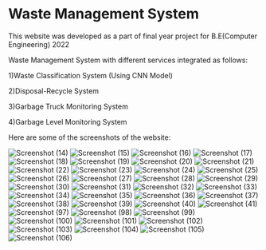 # Waste Management System

This website was developed as a part of final year project for B.E(Computer Engineering) 2022

Waste Management System with different services integrated as follows:

1)Waste Classification System (Using CNN Model)

2)Disposal-Recycle System

3)Garbage Truck Monitoring System

4)Garbage Level Monitoring System

Here are some of the screenshots of the website:

![Screenshot (14)](https://user-images.githubusercontent.com/60510325/159985771-584b8562-f2bb-45fa-995c-a63bf99d0083.png)
![Screenshot (15)](https://user-images.githubusercontent.com/60510325/159985788-00812bd8-2813-4070-aa0c-a821d92ab387.png)
![Screenshot (16)](https://user-images.githubusercontent.com/60510325/159985794-05274535-cf78-4ef2-8a72-49643289fbe7.png)
![Screenshot (17)](https://user-images.githubusercontent.com/60510325/159985803-a4bb3b8e-8d41-4838-80b2-51dac787c537.png)
![Screenshot (18)](https://user-images.githubusercontent.com/60510325/159985812-3a4ebf4d-235d-4c99-b76f-81de904fdf1f.png)
![Screenshot (19)](https://user-images.githubusercontent.com/60510325/159985828-e4f8884b-ea9c-435b-b8ec-ac3f3fad6d30.png)
![Screenshot (20)](https://user-images.githubusercontent.com/60510325/159985830-4a703ea9-7386-443f-aa1a-8f63d70531f8.png)
![Screenshot (21)](https://user-images.githubusercontent.com/60510325/159985842-69659ad4-ad3b-45c4-976f-d08434422329.png)
![Screenshot (22)](https://user-images.githubusercontent.com/60510325/159985846-4fee4e44-ae52-4ab6-acb0-79ce6d66b34f.png)
![Screenshot (23)](https://user-images.githubusercontent.com/60510325/159985856-b13f54c0-373b-425f-8f9a-44e4438044df.png)
![Screenshot (24)](https://user-images.githubusercontent.com/60510325/159985865-5994b0f5-793c-4928-9a53-99d93cca2010.png)
![Screenshot (25)](https://user-images.githubusercontent.com/60510325/159985871-f0ffb0ca-5b40-4cbe-be34-95c49ed92f5a.png)
![Screenshot (26)](https://user-images.githubusercontent.com/60510325/159985874-0f7e8f46-16f6-4b99-bc90-f2479e84e02f.png)
![Screenshot (27)](https://user-images.githubusercontent.com/60510325/159985876-3bfc43b4-20c3-4c88-aee9-687b1780f404.png)
![Screenshot (28)](https://user-images.githubusercontent.com/60510325/159985878-684072a6-7f04-402f-8573-75723dd4bdad.png)
![Screenshot (29)](https://user-images.githubusercontent.com/60510325/159985882-22860df0-ebe6-46a9-8cb4-55dc3310fe78.png)
![Screenshot (30)](https://user-images.githubusercontent.com/60510325/159985895-8e756d81-96b5-447d-b7e7-ed194efc303b.png)
![Screenshot (31)](https://user-images.githubusercontent.com/60510325/159985899-ed2244a1-d450-412f-9003-d43f3756815e.png)
![Screenshot (32)](https://user-images.githubusercontent.com/60510325/159985915-0dc65c72-7827-4502-bf51-1bb87effcc7a.png)
![Screenshot (33)](https://user-images.githubusercontent.com/60510325/159985924-94d1a55d-7b80-4dc8-8550-61554ea14b68.png)
![Screenshot (34)](https://user-images.githubusercontent.com/60510325/159985941-c916a6a9-d151-4e98-9750-1016dee87b58.png)
![Screenshot (35)](https://user-images.githubusercontent.com/60510325/159985950-d703920e-ac6a-49db-901c-ccc3af948c8b.png)
![Screenshot (36)](https://user-images.githubusercontent.com/60510325/159985957-2d4616d9-dcf5-4154-94c4-00b5b429fcf1.png)
![Screenshot (37)](https://user-images.githubusercontent.com/60510325/159985960-9317529f-176b-4c77-b804-08a2df1fa765.png)
![Screenshot (38)](https://user-images.githubusercontent.com/60510325/159985966-44394024-1f1b-4f22-9f28-664cc2d32940.png)
![Screenshot (39)](https://user-images.githubusercontent.com/60510325/159985971-ae6c32d8-a2da-454d-8262-7af889e6ac4a.png)
![Screenshot (40)](https://user-images.githubusercontent.com/60510325/159985980-a964563a-3a49-4cc1-86ee-1e77a35214f6.png)
![Screenshot (41)](https://user-images.githubusercontent.com/60510325/159985986-b631666e-90a5-4b28-b6dc-af7c697ee0b6.png)
![Screenshot (97)](https://user-images.githubusercontent.com/60510325/159987682-e97e3f9d-5312-43c9-ade4-094296bb37f0.png)
![Screenshot (98)](https://user-images.githubusercontent.com/60510325/159987689-6e65653c-842c-41b8-85e6-3c4c7c1d5fdd.png)
![Screenshot (99)](https://user-images.githubusercontent.com/60510325/159987695-ef07a566-7379-4e31-8360-ecaba73eed3d.png)
![Screenshot (100)](https://user-images.githubusercontent.com/60510325/159987701-ea6eb505-465e-4139-8fb8-d0af05c53f6c.png)
![Screenshot (101)](https://user-images.githubusercontent.com/60510325/159987706-589b6308-aeea-414d-a0d2-1c21e95c58d1.png)
![Screenshot (102)](https://user-images.githubusercontent.com/60510325/159987714-c6ba09a5-b02e-437f-ae8b-4e0f2c54eaa6.png)
![Screenshot (103)](https://user-images.githubusercontent.com/60510325/159987720-c864bc3c-c7d1-4355-baf5-e4f013b65aac.png)
![Screenshot (104)](https://user-images.githubusercontent.com/60510325/159987727-3a09be7c-569f-4429-a83b-3cb891b2eaaf.png)
![Screenshot (105)](https://user-images.githubusercontent.com/60510325/159987730-6df233d6-94de-4976-9008-85bd1abeda6e.png)
![Screenshot (106)](https://user-images.githubusercontent.com/60510325/159987733-90254ae4-4505-442f-95a5-5f6ca1fa8cb7.png)
